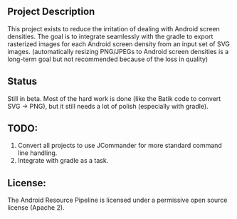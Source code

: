 Project Description
-----------------------
This project exists to reduce the irritation of dealing with Android screen densities.  The goal is to integrate seamlessly with the gradle to export rasterized images for each Android screen density from an input set of SVG images.
(automatically resizing PNG/JPEGs to Android screen densities is a long-term goal but not recommended because of the loss in quality)

Status
-----------------------
Still in beta.
Most of the hard work is done (like the Batik code to convert SVG -> PNG), but it still needs a lot of polish (especially with gradle).

TODO:
-----------------------
1. Convert all projects to use JCommander for more standard command line handling.
2. Integrate with gradle as a task.

License:
-----------------------
The Android Resource Pipeline is licensed under a permissive open source license (Apache 2).
